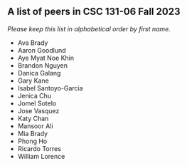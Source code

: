 A list of peers in CSC 131-06 Fall 2023
--------------------------------------------------

*Please keep this list in alphabetical order by first name.*
* Ava Brady
* Aaron Goodlund
* Aye Myat Noe Khin
* Brandon Nguyen
* Danica Galang
* Gary Kane
* Isabel Santoyo-Garcia
* Jenica Chu
* Jomel Sotelo
* Jose Vasquez
* Katy Chan
* Mansoor Ali
* Mia Brady
* Phong Ho
* Ricardo Torres
* William Lorence
